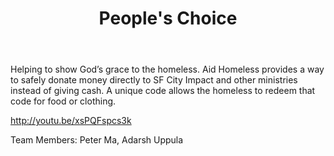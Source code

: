 ﻿---
title: People's Choice
intro: Aid Homeless
---
Helping to show God’s grace to the homeless. Aid Homeless provides a way to safely donate money directly to SF City Impact and other ministries instead of giving cash. A unique code allows the homeless to redeem that code for food or clothing. 

http://youtu.be/xsPQFspcs3k 

Team Members: Peter Ma, Adarsh Uppula


